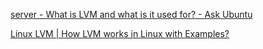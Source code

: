 
[server - What is LVM and what is it used for? - Ask Ubuntu](https://askubuntu.com/questions/3596/what-is-lvm-and-what-is-it-used-for)

[Linux LVM | How LVM works in Linux with Examples?](https://www.educba.com/linux-lvm)
